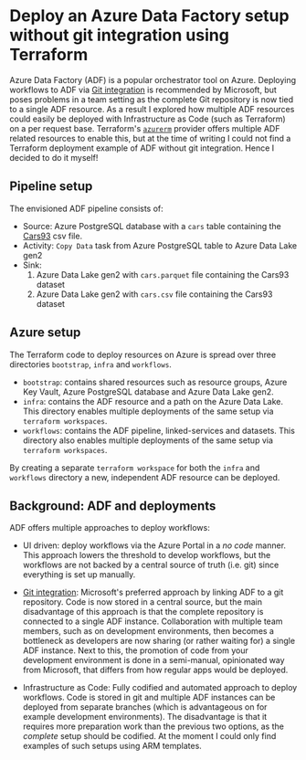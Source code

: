 # Deploy an Azure Data Factory setup without git integration using Terraform
Azure Data Factory (ADF) is a popular orchestrator tool on Azure. Deploying workflows to ADF via [Git integration](https://docs.microsoft.com/en-us/azure/data-factory/continuous-integration-delivery) is recommended by Microsoft, but poses problems in a team setting as the complete Git repository is now tied to a single ADF resource. As a result I explored how multiple ADF resources could easily be deployed with Infrastructure as Code (such as Terraform) on a per request base. Terraform's [`azurerm`](https://registry.terraform.io/providers/hashicorp/azurerm/latest/docs/resources/data_factory) provider offers multiple ADF related resources to enable this, but at the time of writing I could not find a Terraform deployment example of ADF without git integration. Hence I decided to do it myself!

## Pipeline setup
The envisioned ADF pipeline consists of:
- Source: Azure PostgreSQL database with a `cars` table containing the [Cars93](https://forge.scilab.org/index.php/p/rdataset/source/tree/master/csv/MASS/Cars93.csv) csv file.
- Activity: `Copy Data` task from Azure PostgreSQL table to Azure Data Lake gen2
- Sink: 
    1. Azure Data Lake gen2 with `cars.parquet` file containing the Cars93 dataset
    2. Azure Data Lake gen2 with `cars.csv` file containing the Cars93 dataset

## Azure setup
The Terraform code to deploy resources on Azure is spread over three directories `bootstrap`, `infra` and `workflows`.
- `bootstrap`: contains shared resources such as resource groups, Azure Key Vault, Azure PostgreSQL database and Azure Data Lake gen2.
- `infra`: contains the ADF resource and a path on the Azure Data Lake. This directory enables multiple deployments of the same setup via `terraform workspaces`.
- `workflows`: contains the ADF pipeline, linked-services and datasets. This directory also enables multiple deployments of the same setup via `terraform workspaces`.

By creating a separate `terraform workspace` for both the `infra` and `workflows` directory a new, independent ADF resource can be deployed.

## Background: ADF and deployments
ADF offers multiple approaches to deploy workflows:
- UI driven: deploy workflows via the Azure Portal in a *no code* manner. This approach lowers the threshold to develop workflows, but the workflows are not backed by a central source of truth (i.e. git) since everything is set up manually.
  
- [Git integration](https://docs.microsoft.com/en-us/azure/data-factory/continuous-integration-delivery): Microsoft's preferred approach by linking ADF to a git repository. Code is now stored in a central source, but the main disadvantage of this approach is that the complete repository is connected to a single ADF instance. Collaboration with multiple team members, such as on development environments, then becomes a bottleneck as developers are now sharing (or rather waiting for) a single ADF instance. Next to this, the promotion of code from your development environment is done in a semi-manual, opinionated way from Microsoft, that differs from how regular apps would be deployed.

- Infrastructure as Code: Fully codified and automated approach to deploy workflows. Code is stored in git and multiple ADF instances can be deployed from separate branches (which is advantageous on for example development environments). The disadvantage is that it requires more preparation work than the previous two options, as the *complete* setup should be codified. At the moment I could only find examples of such setups using ARM templates.
  